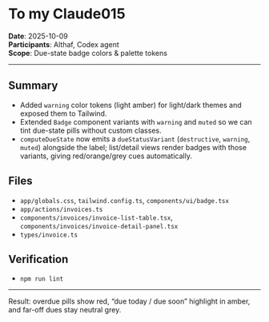 # To my Claude015

**Date**: 2025-10-09  
**Participants**: Althaf, Codex agent  
**Scope**: Due-state badge colors & palette tokens

---

## Summary
- Added `warning` color tokens (light amber) for light/dark themes and exposed them to Tailwind.
- Extended `Badge` component variants with `warning` and `muted` so we can tint due-state pills without custom classes.
- `computeDueState` now emits a `dueStatusVariant` (`destructive`, `warning`, `muted`) alongside the label; list/detail views render badges with those variants, giving red/orange/grey cues automatically.

## Files
- `app/globals.css`, `tailwind.config.ts`, `components/ui/badge.tsx`
- `app/actions/invoices.ts`
- `components/invoices/invoice-list-table.tsx`, `components/invoices/invoice-detail-panel.tsx`
- `types/invoice.ts`

## Verification
- `npm run lint`

---

Result: overdue pills show red, “due today / due soon” highlight in amber, and far-off dues stay neutral grey.
